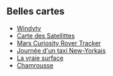 ##  Belles cartes

- [Windyty](https://www.windyty.com/?45.342,6.291,5) <!-- .element: target="_blank" -->
- [Carte des Satellittes](http://maps.esri.com/rc/sat/index.html) <!-- .element: target="_blank" -->
- [Mars Curiosity Rover Tracker](http://www.nytimes.com/interactive/science/space/mars-curiosity-rover-tracker.html) <!-- .element: target="_blank" -->
- [Journée d'un taxi New-Yorkais](http://nyctaxi.herokuapp.com/) <!-- .element: target="_blank" -->
- [La vraie surface](http://thetruesize.com/) <!-- .element: target="_blank" -->
- [Chamrousse](http://esrifrance.github.io/SIG2015-Talking-Code/Th%C3%A8me%201%20-%20API%20JS%204/Dev/3D.html) <!-- .element: target="_blank" -->
